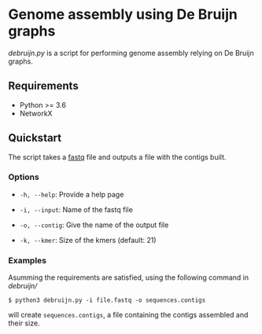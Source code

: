 # Genome assembly using De Bruijn graphs

*debruijn.py* is a script for performing genome assembly relying on De Bruijn graphs.

## Requirements

- Python >= 3.6
- NetworkX

## Quickstart

The script takes a [fastq](https://www.ncbi.nlm.nih.gov/pmc/articles/PMC2847217/) file
and outputs a file with the contigs built.

### Options

- `-h, --help`:
Provide a help page

- `-i, --input`:
Name of the fastq file

- `-o, --contig`:
Give the name of the output file

- `-k, --kmer`:
Size of the kmers (default: 21)

### Examples

Asumming the requirements are satisfied, using the following command in *debruijn/*
```shell
$ python3 debruijn.py -i file.fastq -o sequences.contigs
```
will create `sequences.contigs`, a file containing the contigs assembled and their size.
